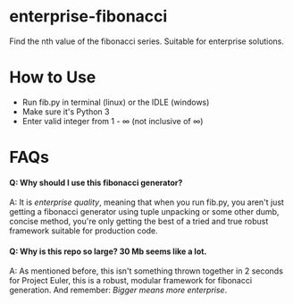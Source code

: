 # enterprise-fibonacci
Find the nth value of the fibonacci series. Suitable for enterprise solutions.

# How to Use
- Run fib.py in terminal (linux) or the IDLE (windows)
- Make sure it's Python 3
- Enter valid integer from 1 - ∞ (not inclusive of ∞)

# FAQs

#### Q: Why should I use this fibonacci generator?

A: It is *enterprise quality*, meaning that when you run fib.py, you aren't just getting a fibonacci generator using tuple unpacking or some other dumb, concise method, you're only getting the best of a tried and true robust framework suitable for production code.

#### Q: Why is this repo so large? 30 Mb seems like a lot.

A: As mentioned before, this isn't something thrown together in 2 seconds for Project Euler, this is a robust, modular framework for fibonacci generation. And remember: *Bigger means more enterprise*.
